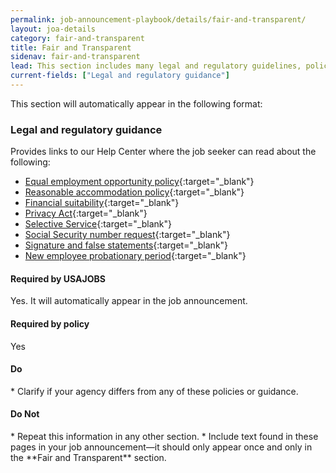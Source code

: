 ```yaml
---
permalink: job-announcement-playbook/details/fair-and-transparent/
layout: joa-details
category: fair-and-transparent
title: Fair and Transparent
sidenav: fair-and-transparent
lead: This section includes many legal and regulatory guidelines, policies and statements that applicants should know of as they apply.
current-fields: ["Legal and regulatory guidance"]
---
```


This section will automatically appear in the following format:

<div class="usajobs-recruitment-joa-playbook-details__example-img">
<amp-img src="{{ '/assets/images/job-announcement-playbook/fair-and-transparent-v6.6.png' | relative_url }}"
  srcset="{{ '/assets/images/job-announcement-playbook/fair-and-transparent-v6.6.png' | relative_url }} 768w,
  {{ '/assets/images/job-announcement-playbook/fair-and-transparent-v6.6-SM.png' | relative_url }} 100w"
  width="377"
  height="357"
  layout="responsive"
  alt="Fair and Transparent v6.6"></amp-img>
</div>


### Legal and regulatory guidance
Provides links to our Help Center where the job seeker can read about the following:

* [Equal employment opportunity policy](https://www.usajobs.gov/Help/equal-employment-opportunity/){:target="\_blank"}
* [Reasonable accommodation policy](https://www.usajobs.gov/Help/reasonable-accommodation/){:target="\_blank"}
* [Financial suitability](https://www.usajobs.gov/Help/working-in-government/fair-and-transparent/financial-suitability/){:target="\_blank"}
* [Privacy Act](https://www.usajobs.gov/Help/working-in-government/fair-and-transparent/privacy-act/){:target="\_blank"}
* [Selective Service](https://www.usajobs.gov/Help/working-in-government/fair-and-transparent/selective-service/){:target="\_blank"}
* [Social Security number request](https://www.usajobs.gov/Help/working-in-government/fair-and-transparent/social-security-number/){:target="\_blank"}
* [Signature and false statements](https://www.usajobs.gov/Help/working-in-government/fair-and-transparent/signature-false-statements/){:target="\_blank"}
* [New employee probationary period](https://www.usajobs.gov/Help/working-in-government/fair-and-transparent/probationary-period/){:target="\_blank"}

<div class="usajobs-recruitment-joa-playbook-details__container">
<div class="usajobs-recruitment-joa-playbook-details__required-by-usajobs">
  <h4>Required by USAJOBS</h4>
  <p>Yes. It will automatically appear in the job announcement.</p>
</div>
<div class="usajobs-recruitment-joa-playbook-details__required-by-policy">
  <h4>Required by policy</h4>
  <p>Yes</p>
</div>
</div>



<div class="usajobs-recruitment-joa-playbook-details__container">
<div class="usajobs-recruitment-joa-playbook-details__do">
  <h4><span class="fa fa-check"></span> Do</h4>
  * Clarify if your agency differs from any of these policies or guidance.
</div>
<div class="usajobs-recruitment-joa-playbook-details__do-not">
  <h4><span class="fa fa-times"></span> Do Not</h4>
  * Repeat this information in any other section.
  * Include text found in these pages in your job announcement—it should only appear once and only in the **Fair and Transparent** section.
</div>
</div>









